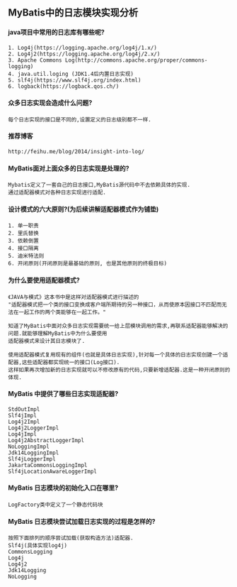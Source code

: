 ## MyBatis中的日志模块实现分析
#### java项目中常用的日志库有哪些呢?
    1. Log4j(https://logging.apache.org/log4j/1.x/)
    2. Log4j2(https://logging.apache.org/log4j/2.x/)
    3. Apache Commons Log(http://commons.apache.org/proper/commons-logging)
    4. java.util.loging (JDK1.4后内置日志实现)
    5. slf4j(https://www.slf4j.org/index.html)
    6. logback(https://logback.qos.ch/)
    
#### 众多日志实现会造成什么问题?
    每个日志实现的接口是不同的,设置定义的日志级别都不一样.
    
#### 推荐博客
    http://feihu.me/blog/2014/insight-into-log/
    
#### MyBatis面对上面众多的日志实现是处理的?
    Mybatis定义了一套自己的日志接口,MyBatis源代码中不去依赖具体的实现.
    通过适配器模式对各种日志实现进行适配.

#### 设计模式的六大原则?(为后续讲解适配器模式作为铺垫)
    1. 单一职责
    2. 里氏替换
    3. 依赖倒置
    4. 接口隔离
    5. 迪米特法则
    6. 开闭原则(开闭原则是最基础的原则, 也是其他原则的终极目标)

#### 为什么要使用适配器模式?
    《JAVA与模式》这本书中是这样对适配器模式进行描述的 
    "适配器模式把一个类的接口变换成客户端所期待的另一种接口，从而使原本因接口不匹配而无法在一起工作的两个类能够在一起工作。"
    
    知道了MyBatis中面对众多日志实现需要统一给上层模块调用的需求,再联系适配器能够解决的问题.就能够理解MyBatis中为什么要使用
    适配器模式来设计其日志模块了.
    
    使用适配器模式复用现有的组件(也就是具体日志实现),针对每一个具体的日志实现创建一个适配器,这些适配器都实现统一的接口(Log接口).
    这样如果再次增加新的日志实现就可以不修改原有的代码,只要新增适配器.这是一种开闭原则的体现.

#### MyBatis 中提供了哪些日志实现适配器?
    StdOutImpl
    Slf4jImpl
    Log4j2Impl
    Log4j2LoggerImpl
    Log4jImpl
    Log4j2AbstractLoggerImpl 
    NoLoggingImpl 
    Jdk14LoggingImpl 
    Slf4jLoggerImpl 
    JakartaCommonsLoggingImpl 
    Slf4jLocationAwareLoggerImpl 

#### MyBatis 日志模块的初始化入口在哪里?
    LogFactory类中定义了一个静态代码块    

#### MyBatis 日志模块尝试加载日志实现的过程是怎样的?
    按照下面排列的顺序尝试加载(获取构造方法)适配器.
    Slf4j(具体实现log4j)
    CommonsLogging
    Log4j
    Log4j2
    Jdk14Logging
    NoLogging
    
    
    
    
    
    
    
    
    
    
    
    